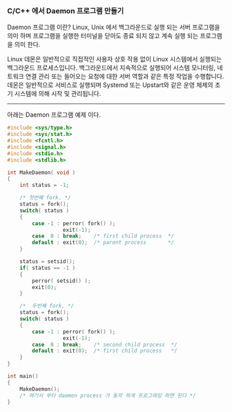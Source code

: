 ### C/C++ 에서 Daemon 프로그램 만들기



Daemon 프로그램 이란?  Linux, Unix 에서 백그라운드로 실행 되는 서버 프로그램을 의미 하며 프로그램을 실행한 터미널을 닫아도 종료 되지 않고 계속 실행 되는 프로그램을 의미 한다.

Linux 데몬은 일반적으로 직접적인 사용자 상호 작용 없이 Linux 시스템에서 실행되는 백그라운드 프로세스입니다. 백그라운드에서 지속적으로 실행되어 시스템 모니터링, 네트워크 연결 관리 또는 들어오는 요청에 대한 서버 역할과 같은 특정 작업을 수행합니다. 데몬은 일반적으로 서비스로 실행되며 Systemd 또는 Upstart와 같은 운영 체제의 초기 시스템에 의해 시작 및 관리됩니다.

---

아래는 Daemon 프로그램 예제 이다.



```C
#include <sys/type.h>
#include <sys/stat.h>
#include <fcntl.h>
#include <signal.h>
#include <stdio.h>
#include <stdlib.h>

int MakeDaemon( void )
{
    int status = -1;

    /* 첫번째 fork. */
    status = fork();
    switch( status )
    {
        case -1 : perror( fork() );
                  exit(-1);
        case  0 : break;    /* first child process  */
        default : exit(0);  /* parent process       */
    }

    status = setsid();
    if( status == -1 )
    {
        perror( setsid() );
        exit(0);
    }

    /*  두번째 fork, */
    status = fork();
    switch( status )
    {
        case -1 : perror( fork() );
                  exit(-1);
        case  0 : break;    /* second child process  */
        default : exit(0);  /* first child process   */
    }
}

int main()
{
    MakeDaemon();
    /* 여기서 부터 daemon process 가 동작 하게 프로그래밍 하면 된다 */
}
```

